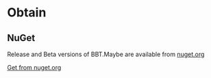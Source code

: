 # Obtain

## NuGet

Release and Beta versions of BBT.Maybe are available from [nuget.org](https://www.nuget.org/packages/BBT.Maybe)

<a class="btn btn-lg btn-success" href="https://www.nuget.org/packages/BBT.Maybe" target="_blank">
    <i class="fa fa-download fa-lg"></i> Get from nuget.org
</a>
